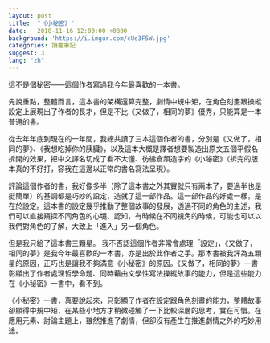 ```yaml
---
layout: post
title:  "《小秘密》"
date:   2018-11-16 12:00:00 +0800
background: 'https://i.imgur.com/cUe3F5W.jpg'
categories: 讀書筆記
suggest: 3
lang: "zh"
---
```


這不是個秘密——這個作者寫過我今年最喜歡的一本書。

先說重點，整體而言，這本書的架構還算完整，劇情中規中矩，在角色刻畫跟操縱設定上展現出了作者的長才，但是不比《又做了，相同的夢》優秀，只能算是一本普通的書。

從去年年底到現在的一年間，我總共讀了三本這個作者的書，分別是《又做了，相同的夢》、《我想吃掉你的胰臟》，以及這本大概是譯者想要製造出原文五個平假名拆開的效果，把中文譯名切成了看不太懂、彷彿倉頡造字的《小秘密》（拆完的版本真的不好打，容我在這邊以正常的書名寫法呈現）。

評論這個作者的書，我好像多半（除了這本書之外其實就只有兩本了，要過半也是挺簡單）的基調都是巧妙的設定，造就了這一部作品。這一部作品的好處一樣，是在於設定。這本書的設定幾乎推動了整個故事的發展，透過不同的角色的主述，我們可以直接窺探不同角色的心境、認知，有時候在不同視角的時候，可能也可以以我們對角色的了解，大致上「進入」另一個角色。

但是我只給了這本書三顆星。
我不否認這個作者非常會處理「設定」，《又做了，相同的夢》是我今年最喜歡的一本書，亦是出於此作者之手。那本書被我評為五顆星的原因，正巧也是讓我不夠滿意《小秘密》的原因。《又做了，相同的夢》一書彰顯出了作者處理哲學命題、同時藉由文學性寫法操縱故事的能力，但是這些能力在《小秘密》一書中，看不到。

《小秘密》一書，真要說起來，只彰顯了作者在設定跟角色刻畫的能力，整體故事卻顯得中規中矩，在某些小地方才稍微碰觸了一下比較深層的思考，實在可惜。在應用元素、討論主題上，雖然推進了劇情，但卻沒有產生在推進劇情之外的巧妙用途。
